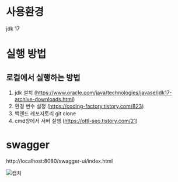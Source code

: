 # 사용환경
jdk 17

# 실행 방법

## 로컬에서 실행하는 방법
1. jdk 설치 (https://www.oracle.com/java/technologies/javase/jdk17-archive-downloads.html)
2. 환경 변수 설정 (https://coding-factory.tistory.com/823)
3. 백엔드 레포지토리 git clone
4. cmd창에서 서버 실행 (https://ottl-seo.tistory.com/21)

# swagger
http://localhost:8080/swagger-ui/index.html

![캡처](https://github.com/team-web-development-projects/developer-talks-backend/assets/39542757/2e332392-5d45-4e82-bc13-b795ce2b05d8)
